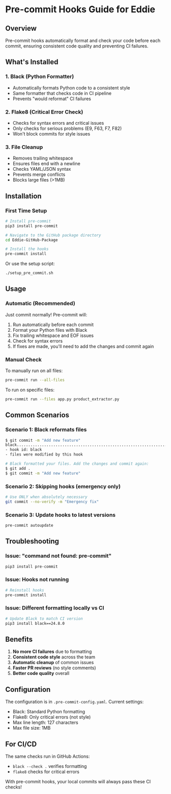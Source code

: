 # Pre-commit Hooks Guide for Eddie

## Overview
Pre-commit hooks automatically format and check your code before each commit, ensuring consistent code quality and preventing CI failures.

## What's Installed

### 1. **Black** (Python Formatter)
- Automatically formats Python code to a consistent style
- Same formatter that checks code in CI pipeline
- Prevents "would reformat" CI failures

### 2. **Flake8** (Critical Error Check)
- Checks for syntax errors and critical issues
- Only checks for serious problems (E9, F63, F7, F82)
- Won't block commits for style issues

### 3. **File Cleanup**
- Removes trailing whitespace
- Ensures files end with a newline
- Checks YAML/JSON syntax
- Prevents merge conflicts
- Blocks large files (>1MB)

## Installation

### First Time Setup
```bash
# Install pre-commit
pip3 install pre-commit

# Navigate to the GitHub package directory
cd Eddie-GitHub-Package

# Install the hooks
pre-commit install
```

Or use the setup script:
```bash
./setup_pre_commit.sh
```

## Usage

### Automatic (Recommended)
Just commit normally! Pre-commit will:
1. Run automatically before each commit
2. Format your Python files with Black
3. Fix trailing whitespace and EOF issues
4. Check for syntax errors
5. If fixes are made, you'll need to add the changes and commit again

### Manual Check
To manually run on all files:
```bash
pre-commit run --all-files
```

To run on specific files:
```bash
pre-commit run --files app.py product_extractor.py
```

## Common Scenarios

### Scenario 1: Black reformats files
```bash
$ git commit -m "Add new feature"
black....................................................................Failed
- hook id: black
- files were modified by this hook

# Black formatted your files. Add the changes and commit again:
$ git add .
$ git commit -m "Add new feature"
```

### Scenario 2: Skipping hooks (emergency only)
```bash
# Use ONLY when absolutely necessary
git commit --no-verify -m "Emergency fix"
```

### Scenario 3: Update hooks to latest versions
```bash
pre-commit autoupdate
```

## Troubleshooting

### Issue: "command not found: pre-commit"
```bash
pip3 install pre-commit
```

### Issue: Hooks not running
```bash
# Reinstall hooks
pre-commit install
```

### Issue: Different formatting locally vs CI
```bash
# Update Black to match CI version
pip3 install black==24.8.0
```

## Benefits

1. **No more CI failures** due to formatting
2. **Consistent code style** across the team
3. **Automatic cleanup** of common issues
4. **Faster PR reviews** (no style comments)
5. **Better code quality** overall

## Configuration

The configuration is in `.pre-commit-config.yaml`. Current settings:
- Black: Standard Python formatting
- Flake8: Only critical errors (not style)
- Max line length: 127 characters
- Max file size: 1MB

## For CI/CD

The same checks run in GitHub Actions:
- `black --check .` verifies formatting
- `flake8` checks for critical errors

With pre-commit hooks, your local commits will always pass these CI checks!
